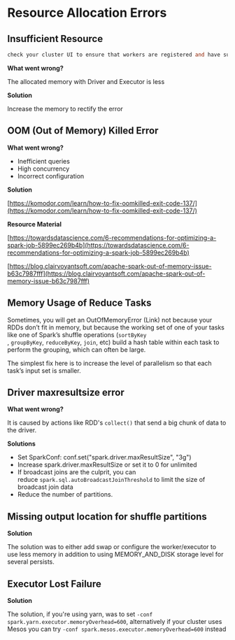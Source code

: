 # Resource Allocation Errors


##  Insufficient Resource

```verilog
check your cluster UI to ensure that workers are registered and have sufficient resources
```

**What went wrong?**

The allocated memory with Driver and Executor is less

**Solution**

Increase the memory to rectify the error

##  OOM (Out of Memory) Killed Error

**What went wrong?**

- Inefficient queries
- High concurrency
- Incorrect configuration

**Solution**

[https://komodor.com/learn/how-to-fix-oomkilled-exit-code-137/](https://komodor.com/learn/how-to-fix-oomkilled-exit-code-137/)

**Resource Material**

[https://towardsdatascience.com/6-recommendations-for-optimizing-a-spark-job-5899ec269b4b](https://towardsdatascience.com/6-recommendations-for-optimizing-a-spark-job-5899ec269b4b)

[https://blog.clairvoyantsoft.com/apache-spark-out-of-memory-issue-b63c7987fff](https://blog.clairvoyantsoft.com/apache-spark-out-of-memory-issue-b63c7987fff)

## Memory Usage of Reduce Tasks

Sometimes, you will get an OutOfMemoryError (Link) not because your RDDs don’t fit in memory, but because the working set of one of your tasks like one of Spark’s shuffle operations (`sortByKey`
, `groupByKey`, `reduceByKey`, `join`, etc) build a hash table within each task to perform the grouping, which can often be large. 

The simplest fix here is to increase the level of parallelism so that each task’s input set is smaller.

##  Driver maxresultsize error

**What went wrong?**

It is caused by actions like RDD's `collect()` that send a big chunk of data to the driver.

**Solutions**

- Set SparkConf: conf.set("spark.driver.maxResultSize", "3g")
- Increase spark.driver.maxResultSize or set it to 0 for unlimited
- If broadcast joins are the culprit, you can reduce `spark.sql.autoBroadcastJoinThreshold` to limit the size of broadcast join data
- Reduce the number of partitions.

##  Missing output location for shuffle partitions

**Solution**

The solution was to either add swap or configure the worker/executor to use less memory in addition to using MEMORY_AND_DISK storage level for several persists.

##  **Executor Lost Failure**

**Solution**

The solution, if you're using yarn, was to set `-conf spark.yarn.executor.memoryOverhead=600`, alternatively if your cluster uses Mesos you can try `-conf spark.mesos.executor.memoryOverhead=600` instead